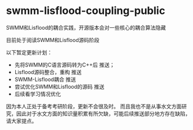 # swmm-lisflood-coupling-public
SWMM和Lisflood的耦合实践，开源版本会对一些核心的耦合算法隐藏

目前处于阅读SWMM和Lisflood源码阶段

以下暂定更新计划：
- 先将SWMM的C语言源码转为C++后  推送；
- Lisflood源码整合，重构  推送
- SWMM-Lisflood耦合  推送
- 尝试优化SWMM和Lisflood的源码  推送
- 后续看学习情况优化


因为本人正处于备考考研阶段，更新不会很及时。
而且我也不是从事水文方面研究，因此对于水文方面的知识量积累有所欠缺，可能后续推送部分地方存在缺陷，请大家提点。
